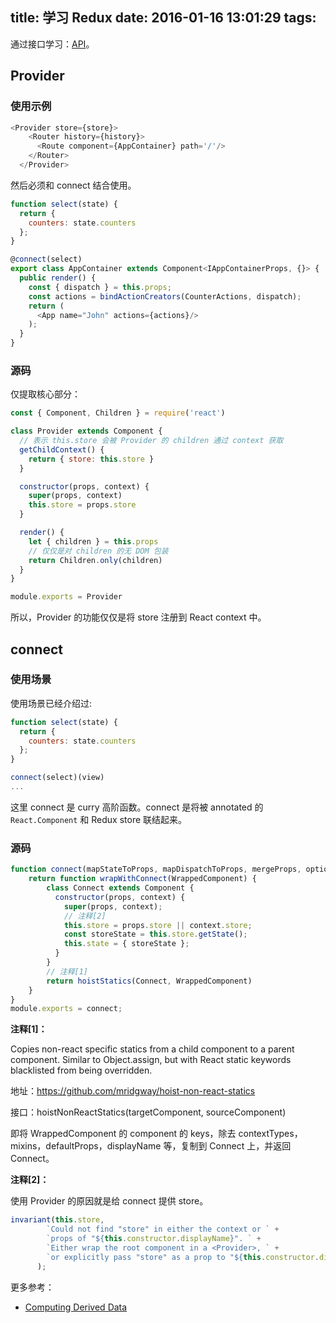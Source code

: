 title: 学习 Redux
date: 2016-01-16 13:01:29
tags:
---

通过接口学习：[API](https://github.com/rackt/react-redux/blob/master/docs/api.md)。

## Provider

### 使用示例

```js
<Provider store={store}>
    <Router history={history}>
      <Route component={AppContainer} path='/'/>
    </Router>
  </Provider>
```

然后必须和 connect 结合使用。

```js
function select(state) {
  return {
    counters: state.counters
  };
}

@connect(select)
export class AppContainer extends Component<IAppContainerProps, {}> {
  public render() {
    const { dispatch } = this.props;
    const actions = bindActionCreators(CounterActions, dispatch);
    return (
      <App name="John" actions={actions}/>
    );
  }
}
```

### 源码

仅提取核心部分：

```js
const { Component, Children } = require('react')

class Provider extends Component {
  // 表示 this.store 会被 Provider 的 children 通过 context 获取
  getChildContext() {
    return { store: this.store }
  }

  constructor(props, context) {
    super(props, context)
    this.store = props.store
  }

  render() {
    let { children } = this.props
    // 仅仅是对 children 的无 DOM 包装
    return Children.only(children)
  }
}

module.exports = Provider

```

所以，Provider 的功能仅仅是将 store 注册到 React context 中。

## connect

### 使用场景

使用场景已经介绍过:

```js
function select(state) {
  return {
    counters: state.counters
  };
}

connect(select)(view)
...
```

这里 connect 是 curry 高阶函数。connect 是将被 annotated 的 `React.Component` 和 Redux store 联结起来。

### 源码

```js
function connect(mapStateToProps, mapDispatchToProps, mergeProps, options = {}) {
    return function wrapWithConnect(WrappedComponent) {
        class Connect extends Component {
          constructor(props, context) {
            super(props, context);
            // 注释[2]
            this.store = props.store || context.store;
            const storeState = this.store.getState();
            this.state = { storeState };
          }
        }
        // 注释[1]
        return hoistStatics(Connect, WrappedComponent)
    }
}
module.exports = connect;
```

**注释[1]：**

Copies non-react specific statics from a child component to a parent component. Similar to Object.assign, but with React static keywords blacklisted from being overridden.

地址：https://github.com/mridgway/hoist-non-react-statics

接口：hoistNonReactStatics(targetComponent, sourceComponent)

即将 WrappedComponent 的 component 的 keys，除去 contextTypes，mixins，defaultProps，displayName 等，复制到 Connect 上，并返回 Connect。

**注释[2]：**

使用 Provider 的原因就是给 connect 提供 store。

```js
invariant(this.store,
        `Could not find "store" in either the context or ` +
        `props of "${this.constructor.displayName}". ` +
        `Either wrap the root component in a <Provider>, ` +
        `or explicitly pass "store" as a prop to "${this.constructor.displayName}".`
      );
```


更多参考：

- [Computing Derived Data](http://rackt.org/redux/docs/recipes/ComputingDerivedData.html)


